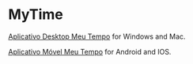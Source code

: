 # MyTime

[Aplicativo Desktop Meu Tempo](https://www.github.com/TryUps/MyTime-Desktop) for Windows and Mac.

[Aplicativo Móvel Meu Tempo](https://www.github.com/TryUps/MyTime-Mobile) for Android and IOS.
